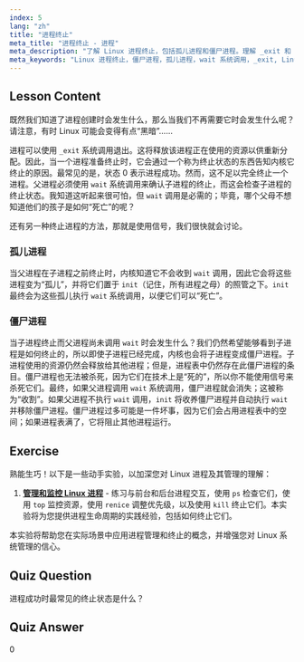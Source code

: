 ```yaml
---
index: 5
lang: "zh"
title: "进程终止"
meta_title: "进程终止 - 进程"
meta_description: "了解 Linux 进程终止，包括孤儿进程和僵尸进程。理解 _exit 和 wait 系统调用以实现有效的进程管理。"
meta_keywords: "Linux 进程终止，僵尸进程，孤儿进程，wait 系统调用，_exit, Linux 教程，Linux 初学者"
---
```


## Lesson Content

既然我们知道了进程创建时会发生什么，那么当我们不再需要它时会发生什么呢？请注意，有时 Linux 可能会变得有点“黑暗”……

进程可以使用 `_exit` 系统调用退出。这将释放该进程正在使用的资源以供重新分配。因此，当一个进程准备终止时，它会通过一个称为终止状态的东西告知内核它终止的原因。最常见的是，状态 0 表示进程成功。然而，这不足以完全终止一个进程。父进程必须使用 `wait` 系统调用来确认子进程的终止，而这会检查子进程的终止状态。我知道这听起来很可怕，但 `wait` 调用是必需的；毕竟，哪个父母不想知道他们的孩子是如何“死亡”的呢？

还有另一种终止进程的方法，那就是使用信号，我们很快就会讨论。

### 孤儿进程

当父进程在子进程之前终止时，内核知道它不会收到 `wait` 调用，因此它会将这些进程变为“孤儿”，并将它们置于 `init`（记住，所有进程之母）的照管之下。`init` 最终会为这些孤儿执行 `wait` 系统调用，以便它们可以“死亡”。

### 僵尸进程

当子进程终止而父进程尚未调用 `wait` 时会发生什么？我们仍然希望能够看到子进程是如何终止的，所以即使子进程已经完成，内核也会将子进程变成僵尸进程。子进程使用的资源仍然会释放给其他进程；但是，进程表中仍然存在此僵尸进程的条目。僵尸进程也无法被杀死，因为它们在技术上是“死的”，所以你不能使用信号来杀死它们。最终，如果父进程调用 `wait` 系统调用，僵尸进程就会消失；这被称为“收割”。如果父进程不执行 `wait` 调用，`init` 将收养僵尸进程并自动执行 `wait` 并移除僵尸进程。僵尸进程过多可能是一件坏事，因为它们会占用进程表中的空间；如果进程表满了，它将阻止其他进程运行。

## Exercise

熟能生巧！以下是一些动手实验，以加深您对 Linux 进程及其管理的理解：

1. **[管理和监控 Linux 进程](https://labex.io/zh/labs/comptia-manage-and-monitor-linux-processes-590864)** - 练习与前台和后台进程交互，使用 `ps` 检查它们，使用 `top` 监控资源，使用 `renice` 调整优先级，以及使用 `kill` 终止它们。本实验将为您提供进程生命周期的实践经验，包括如何终止它们。

本实验将帮助您在实际场景中应用进程管理和终止的概念，并增强您对 Linux 系统管理的信心。

## Quiz Question

进程成功时最常见的终止状态是什么？

## Quiz Answer

0
